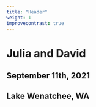 ```yaml
---
title: "Header"
weight: 1
improvecontrast: true
---
```


# Julia and David

## September 11th, 2021
## Lake Wenatchee, WA
